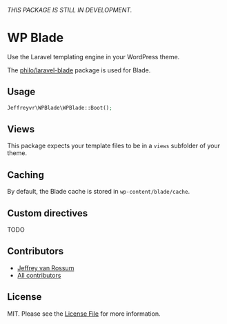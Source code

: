 _THIS PACKAGE IS STILL IN DEVELOPMENT._

# WP Blade
Use the Laravel templating engine in your WordPress theme.

The [philo/laravel-blade](https://github.com/PhiloNL/Laravel-Blade) package is used for Blade.

## Usage

```php
Jeffreyvr\WPBlade\WPBlade::Boot();
```

## Views
This package expects your template files to be in a `views` subfolder of your theme.

## Caching
By default, the Blade cache is stored in `wp-content/blade/cache`.

## Custom directives
TODO

## Contributors
* [Jeffrey van Rossum](https://github.com/jeffreyvr)
* [All contributors](https://github.com/jeffreyvr/wp-settings/graphs/contributors)

## License
MIT. Please see the [License File](/LICENSE) for more information.

